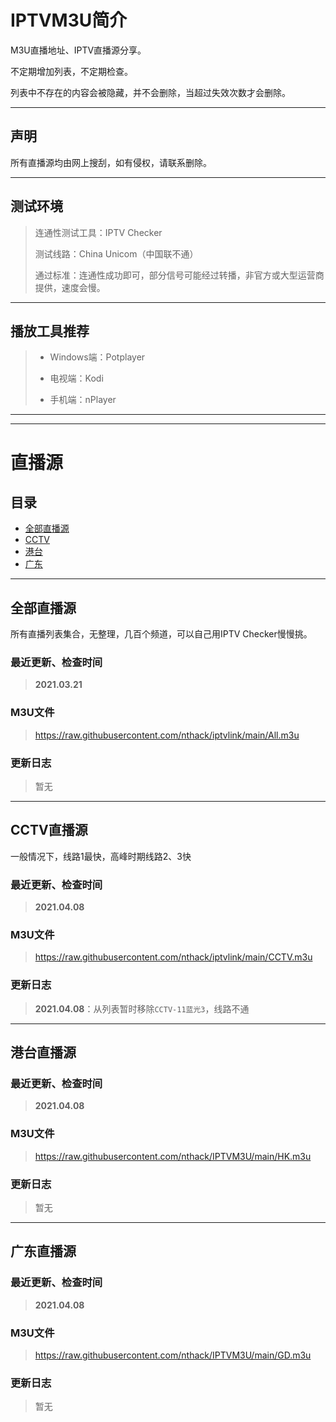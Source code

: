 # IPTVM3U简介
M3U直播地址、IPTV直播源分享。

不定期增加列表，不定期检查。

列表中不存在的内容会被隐藏，并不会删除，当超过失效次数才会删除。

---

## 声明
所有直播源均由网上搜刮，如有侵权，请联系删除。

---

## 测试环境
> 连通性测试工具：IPTV Checker 
> 
> 测试线路：China Unicom（中国联不通）
> 
> 通过标准：连通性成功即可，部分信号可能经过转播，非官方或大型运营商提供，速度会慢。

---

## 播放工具推荐
> * Windows端：Potplayer
> 
> * 电视端：Kodi
> 
> * 手机端：nPlayer




---
---




# 直播源
## 目录
* [全部直播源](#all)
* [CCTV](#cctv)
* [港台](#hktw)
* [广东](#gd)



---



## <span id="all">**全部直播源**</span>
所有直播列表集合，无整理，几百个频道，可以自己用IPTV Checker慢慢挑。
### 最近更新、检查时间
> **2021.03.21**


### **M3U文件**
> https://raw.githubusercontent.com/nthack/iptvlink/main/All.m3u


### **更新日志**
> 暂无


---



## <span id="cctv">**CCTV直播源**</span>
一般情况下，线路1最快，高峰时期线路2、3快
### 最近更新、检查时间
> **2021.04.08**

### **M3U文件**
> https://raw.githubusercontent.com/nthack/iptvlink/main/CCTV.m3u

### **更新日志**
> **2021.04.08**：从列表暂时移除`CCTV-11蓝光3`，线路不通



---



## <span id="hktw">**港台直播源**</span>
### 最近更新、检查时间
> **2021.04.08**

### **M3U文件**
> https://raw.githubusercontent.com/nthack/IPTVM3U/main/HK.m3u

### **更新日志**
> 暂无



---



## <span id="gd">**广东直播源**</span>
### 最近更新、检查时间
> **2021.04.08**

### **M3U文件**
> https://raw.githubusercontent.com/nthack/IPTVM3U/main/GD.m3u

### **更新日志**
> 暂无

